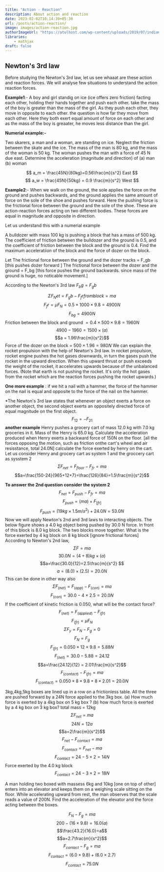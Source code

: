 ```yaml
---
title: "Action - Reaction"
description: About action and reaction 
date: 2023-02-02T10:14:39+05:30
url: /posts/action-reaction/
image: images/action-reaction.jpg
authorImageUrl: "https://atulhost.com/wp-content/uploads/2019/07/indian-flag-full-hd-tricolour-flag-of-india-waving.jpg"
libraries:
    - mathjax
draft: false
---
```

## Newton's 3rd law
Before studying the Newton's 3rd law, let us see whaaat are these action and reaction forces. We will analyse few situations to understand the action reaction forces.

**Example1**:- A boy and girl standig on ice (ice offers zero friction) facting each other, holding their hands together and push each other. take the mass of the boy is greater than the mass of the girl. As they push each other, they move in opposite to each other. the question is how far they move from each other. Here they both exert equal amount of force on each other and as the mass of the boy is greaater, he moves less distance than the girl.

**Numerial example:-**

Two skarers, a man and a woman, are standing on ice. Neglect the friction between the skate and the ice. The mass of the man is 80 kg, and the mass of the woman is 50 kg. The woman pushes the man with a force of 45 N due east. Determine the acceleration (magnitude and direction) of (a) man (b) woman

$$ a_m = \frac{45N}{80kg}=0.56\frac{m}{s^2} East $$
$$ a_w = \frac{45N}{50kg} = 0.9 \frac{m}{s^2} West $$

**Example2**:- When we walk on the ground, the sole applies the force on the ground and pushes backwards, and the ground applies the same amount of force on the sole of the shoe and pushes forward. Here the pushing force is the frictional force between the ground and the sole of the shoe. These are action-reaction forces acting on two different bodies. These forces are equal in magnitude and opposite in direction.

Let us understand this with a numerial example

A bulldozer with mass 100 kg is pushing a block that has a mass of 500 kg. The coefficient of friction between the bulldozer and the ground is 0.5, and the coefficient of friction between the block and the ground is 0.4. Find the maximum acceleratiion of the block and the force of dozer on the block.

Let
The frictional force between the ground and the dozer tracks = F_gb [this pushes dozer forward ]
The frictional force between the dozer and the ground = F_bg [this force pushes the ground backwards. since mass of the ground is huge, no noticable movement.]

According to the Newton's 3rd law  $F_bg = F_gb$

$$\Sigma F_Net = F_gb - F_fr from block = ma$$
$$F_fr = \mu F_N = 0.5\times1000\times9.8 = 4900 N $$
$$ F_{bg} = 4900 N $$
Friction between the block and ground $= 0.4\times500\times9.8 = 1960 N$
$$4900 - 1960 = 1500\times(a)$$
$$a = 1.96\frac{m}{s^2}$$
Force of the dozer on the block = $500\times1.96 = 980N$
We can explain the rocket propulsion with the help of Newton's 3rd law.
In rocket propulsion, rocket engine pushes the hot gases downwards, in turn the gases push the rocket in the upward direction. When this upward thrust or push exceeds the weight of the rocket, it accelerates upwards because of the unbalanced forces. (Note that earth is not pushing the rocket. It's only the hot gases from the rocket which are the reaction forces pushing the rocket upwards.)

**One more example** : if we hit a nail with a hammer, the force of the hammer on the nail is equal and opposite to the force of the nail on the hammer.

*The Newton's 3rd law states that whenever an object exerts a force on another object, the second object exerts an oppositely directed force of equal magnitude on the first object.
$$F_{12}= - F_{21}$$
**another example**
Henry pushes a grocery cart of mass 12.0 kg with 7.0 kg groceries in it. Mass of the Henry is 65.0 kg. Calculate the acceleration produced when Henry exerts a backward force of 150N on the floor. [all the forces opposing the motion, such as friction onthe cart's wheel and air resisstance, total 24.0N] calculate the force exerted by henry on the cart. 
Let us consider Henry and grocery cart as system 1 and the groccery cart as sysstem 2
$$\Sigma F_{net}=F_{floor} - F_{fr}=ma$$
$$a=\frac{150-24}{965+12+7}=\frac{126}{84}=1.5\frac{m}{s^2}$$

**To answer the 2nd question consider the system 2**
 $$F_{net}=F_{push} - F_{fr}=ma$$
 $$F_{push}=(ma)+F_[fr]$$
 $$F_{push}=(19kg\times1.5m/s^2)+24.0N=53.0N$$
 Now we will apply Newton's 2nd and 3rd laws to interacting objects.
 The below figure shows a 4.0 kg object being pushed by 30.0 N force. In front of this block is 8.0 kg block. The two blocks move together. What is the force exerted by 4 kg block on 8 kg block [ignore frictional forces]
 According to Newton's 2nd law,
 $$\Sigma F=ma$$
 $$30.0N=(4+8)kg\times(a)$$
 $$a=\frac{30.0}{12}=2.5\frac{m}{s^2} $$
 $$a=(8.0) \times (2.5) = 20.0N$$
 This can be done in other way also
 $$\Sigma F_(net)=F_(app)-F_(con)=ma$$
 $$F_(con)=30.0 - 4\times 2.5 = 20.0N$$
 If the coefficient of kinetic friction is 0.050, what will be the contact force?
 $$F_(net)=F_(applied)-F_(fr)$$
 $$F_(fr)=\mu F_N$$
 $$\Sigma F_y=F_N - F_g =0$$
 $$F_N = F_g$$
$$ F_(fr)=0.050\times12\times9.8 = 5.88N$$
$$F_(net)=30.0-5.88 = 24.12$$
$$a=\frac{24.12}{12} = 2.01\frac{m}{s^2}$$
$$F_(contact)-F_(fr)=ma$$
$$F_(contact)=0.050 \times8 \times9.8 + 8 \times2.01=20.0N$$

3kg,4kg,5kg boxes are lined up in a row on a frictionless table. All the three are pushed forward by a 24N force applied to the 3kg box.
(a) How much force is exerted by a 4kg box on 5 kg box ?
(b) how much force is exerted by a 4 kg box on 3 kg box?
total mass = 12kg
$$\Sigma F_{net}=ma$$
$$24N=12a$$
$$a=2\frac{m}{s^2}$$
$$F_{net}-F_{contact}=ma$$
$$F_{contact}=F_{net}-ma$$
$$F_{contact}=24-5\times{2}=14N$$
Force exerted by the 4.0 kg block
$$F_{contact}=24-3\times{2}=18N$$

A man holding two boxed with massess 6kg and 10kg [one on top of other] enters into an elevator and keeps them on a weighing scale sitting on the floor. While accelerating upward from rest, the man observes that the scale reads a value of 200N. Find the acceleration of the elevator and the force acting between the boxes.

$$F_N-F_g=ma$$
$$200-(16 \times 9.8)=16.0(a) $$
$$\frac{43.2}{16.0}=a$$
$$a=2.7\frac{m}{s^2}$$
$$F_{contact}-F_g=ma$$
$$F_{contact}=(6.0 \times 9.8) + (6.0 \times 2.7)$$
$$F_{contact} = 75.0N$$
